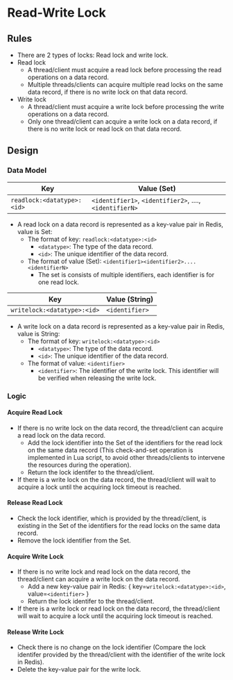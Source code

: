 # Read-Write Lock

## Rules
- There are 2 types of locks: Read lock and write lock.
- Read lock
   - A thread/client must acquire a read lock before processing the read operations on a data record.
   - Multiple threads/clients can acquire multiple read locks on the same data record, if there is no write lock on that data record.
- Write lock
   - A thread/client must acquire a write lock before processing the write operations on a data record.
   - Only one thread/client can acquire a write lock on a data record, if there is no write lock or read lock on that data record.

## Design
### Data Model
| Key | Value (Set) |
|----|----|
| `readlock:<datatype>:<id>` | `<identifier1>`, `<identifier2>`, ...., `<identifierN>` |

- A read lock on a data record is represented as a key-value pair in Redis, value is Set:
   - The format of key: `readlock:<datatype>:<id>`
      - `<datatype>`: The type of the data record.
      - `<id>`: The unique identifier of the data record.
   - The format of value (Set): `<identifier1><identifier2>....<identifierN>`
      - The set is consists of multiple identifiers, each identifier is for one read lock.

| Key | Value (String) |
|----|----|
| `writelock:<datatype>:<id>` | `<identifier>` |

- A write lock on a data record is represented as a key-value pair in Redis, value is String:
   - The format of key: `writelock:<datatype>:<id>`
      - `<datatype>`: The type of the data record.
      - `<id>`: The unique identifier of the data record.
   - The format of value: `<identifier>`
      - `<identifier>`: The identifier of the write lock. This identifier will be verified when releasing the write lock.

### Logic
#### Acquire Read Lock
- If there is no write lock on the data record, the thread/client can acquire a read lock on the data record.
   - Add the lock identifier into the Set of the identifiers for the read lock on the same data record (This check-and-set operation is implemented in Lua script, to avoid other threads/clients to intervene the resources during the operation).
   - Return the lock identifer to the thread/client.
- If there is a write lock on the data record, the thread/client will wait to acquire a lock until the acquiring lock timeout is reached.
   
#### Release Read Lock
- Check the lock identifier, which is provided by the thread/client, is existing in the Set of the identifiers for the read locks on the same data record.
- Remove the lock identifier from the Set.

#### Acquire Write Lock
- If there is no write lock and read lock on the data record, the thread/client can acquire a write lock on the data record.
   - Add a new key-value pair in Redis: { key=`writelock:<datatype>:<id>`, value=`<identifier>` }
   - Return the lock identifer to the thread/client.
- If there is a write lock or read lock on the data record, the thread/client will wait to acquire a lock until the acquiring lock timeout is reached.
   
#### Release Write Lock
- Check there is no change on the lock identifier (Compare the lock identifer provided by the thread/client with the identifier of the write lock in Redis).
- Delete the key-value pair for the write lock.
